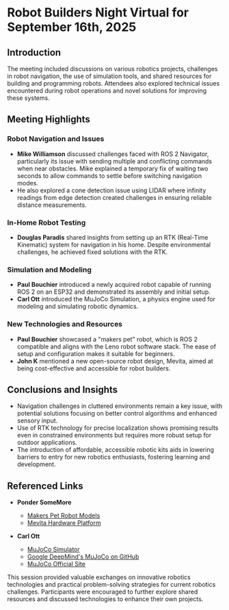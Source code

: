 # Robot Builders Night Virtual for September 16th, 2025

## Introduction
The meeting included discussions on various robotics projects, challenges in robot navigation, the use of simulation tools, and shared resources for building and programming robots. Attendees also explored technical issues encountered during robot operations and novel solutions for improving these systems.

## Meeting Highlights

### Robot Navigation and Issues
- **Mike Williamson** discussed challenges faced with ROS 2 Navigator, particularly its issue with sending multiple and conflicting commands when near obstacles. Mike explained a temporary fix of waiting two seconds to allow commands to settle before switching navigation modes.
- He also explored a cone detection issue using LIDAR where infinity readings from edge detection created challenges in ensuring reliable distance measurements.
  
### In-Home Robot Testing
- **Douglas Paradis** shared insights from setting up an RTK (Real-Time Kinematic) system for navigation in his home. Despite environmental challenges, he achieved fixed solutions with the RTK.

### Simulation and Modeling
- **Paul Bouchier** introduced a newly acquired robot capable of running ROS 2 on an ESP32 and demonstrated its assembly and initial setup.
- **Carl Ott** introduced the MuJoCo Simulation, a physics engine used for modeling and simulating robotic dynamics.

### New Technologies and Resources
- **Paul Bouchier** showcased a "makers pet" robot, which is ROS 2 compatible and aligns with the Leno robot software stack. The ease of setup and configuration makes it suitable for beginners.
- **John K** mentioned a new open-source robot design, Mevita, aimed at being cost-effective and accessible for robot builders. 

## Conclusions and Insights
- Navigation challenges in cluttered environments remain a key issue, with potential solutions focusing on better control algorithms and enhanced sensory input.
- Use of RTK technology for precise localization shows promising results even in constrained environments but requires more robust setup for outdoor applications.
- The introduction of affordable, accessible robotic kits aids in lowering barriers to entry for new robotics enthusiasts, fostering learning and development.

## Referenced Links
- **Ponder SomeMore**
  - [Makers Pet Robot Models](https://github.com/makerspet/3d_models/tree/main/loki_200mm/stl/)
  - [Mevita Hardware Platform](https://haraduka.github.io/mevita-hardware/)

- **Carl Ott**
  - [MuJoCo Simulator](https://www.bing.com/ck/a?!&&p=2a747e85a7b6b29da4de9e3043adf94cfa4ceb1b9ee80b0d24ce343504065e7bJmltdHM9MTc1Nzk4MDgwMA&ptn=3&ver=2&hsh=4&fclid=3aef7fbf-f84c-6719-21ca-6c07f91b6696&psq=mujoco+simulation&u=a1aHR0cHM6Ly9naXRodWIuY29tL2dvb2dsZS1kZWVwbWluZC9tdWpvY28)
  - [Google DeepMind's MuJoCo on GitHub](https://github.com/google-deepmind/mujoco)
  - [MuJoCo Official Site](https://mujoco.org/)

This session provided valuable exchanges on innovative robotics technologies and practical problem-solving strategies for current robotics challenges. Participants were encouraged to further explore shared resources and discussed technologies to enhance their own projects.